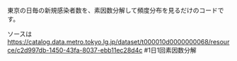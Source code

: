東京の日毎の新規感染者数を、素因数分解して頻度分布を見るだけのコードです。

ソースは https://catalog.data.metro.tokyo.lg.jp/dataset/t000010d0000000068/resource/c2d997db-1450-43fa-8037-ebb11ec28d4c
#1日1回素因数分解
